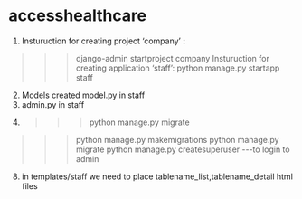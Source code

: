 # accesshealthcare

1. Insturuction for creating project ‘company’ :
 >>>django-admin startproject company
 Insturuction for creating application ‘staff’:
 >>>python manage.py startapp staff

2. Models created model.py in staff
3. admin.py in staff
4. >>>python manage.py migrate
>>>python manage.py makemigrations
>>> python manage.py migrate
>>>python manage.py createsuperuser ---to login to admin
8. in templates/staff we need to place tablename_list,tablename_detail html files
